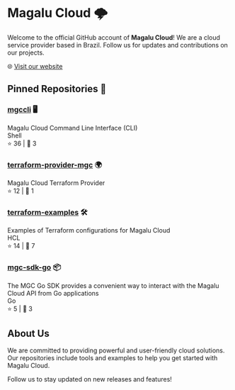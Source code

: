 # Magalu Cloud 🌩️

Welcome to the official GitHub account of **Magalu Cloud**! We are a cloud service provider based in Brazil. Follow us for updates and contributions on our projects.

🌐 [Visit our website](https://magalu.cloud/)

## Pinned Repositories 📌

### [mgccli](https://github.com/MagaluCloud/mgccli) 🖥️

Magalu Cloud Command Line Interface (CLI)  
Shell  
⭐️ 36 | 🍴 3

### [terraform-provider-mgc](https://github.com/MagaluCloud/terraform-provider-mgc) 🌍

Magalu Cloud Terraform Provider  
⭐️ 12 | 🍴 1

### [terraform-examples](https://github.com/MagaluCloud/terraform-examples) 🛠️

Examples of Terraform configurations for Magalu Cloud  
HCL  
⭐️ 14 | 🍴 7

### [mgc-sdk-go](https://github.com/MagaluCloud/mgc-sdk-go) 📦

The MGC Go SDK provides a convenient way to interact with the Magalu Cloud API from Go applications  
Go  
⭐️ 5 | 🍴 3

## About Us

We are committed to providing powerful and user-friendly cloud solutions. Our repositories include tools and examples to help you get started with Magalu Cloud.

Follow us to stay updated on new releases and features!
